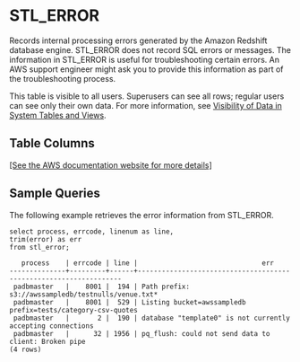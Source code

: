 # STL\_ERROR<a name="r_STL_ERROR"></a>

Records internal processing errors generated by the Amazon Redshift database engine\. STL\_ERROR does not record SQL errors or messages\. The information in STL\_ERROR is useful for troubleshooting certain errors\. An AWS support engineer might ask you to provide this information as part of the troubleshooting process\. 

This table is visible to all users\. Superusers can see all rows; regular users can see only their own data\. For more information, see [Visibility of Data in System Tables and Views](c_visibility-of-data.md)\.

## Table Columns<a name="r_STL_ERROR-table-columns"></a>

[\[See the AWS documentation website for more details\]](http://docs.aws.amazon.com/redshift/latest/dg/r_STL_ERROR.html)

## Sample Queries<a name="r_STL_ERROR-sample-queries"></a>

The following example retrieves the error information from STL\_ERROR\. 

```
select process, errcode, linenum as line,
trim(error) as err
from stl_error;

   process    | errcode | line |                               err
--------------+---------+------+------------------------------------------------------------------
 padbmaster   |    8001 |  194 | Path prefix: s3://awssampledb/testnulls/venue.txt*
 padbmaster   |    8001 |  529 | Listing bucket=awssampledb prefix=tests/category-csv-quotes
 padbmaster   |       2 |  190 | database "template0" is not currently accepting connections
 padbmaster   |      32 | 1956 | pq_flush: could not send data to client: Broken pipe
(4 rows)
```